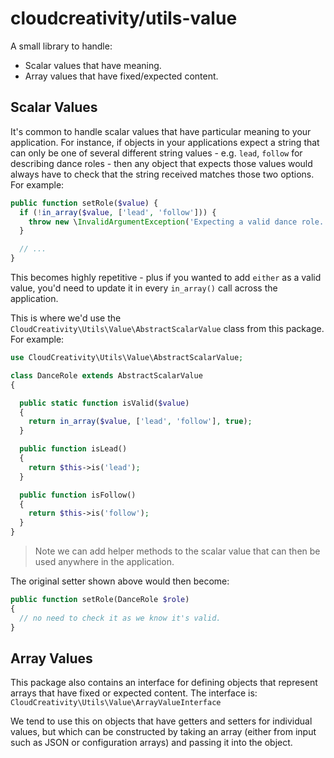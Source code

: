 # cloudcreativity/utils-value

A small library to handle:
  - Scalar values that have meaning.
  - Array values that have fixed/expected content.

## Scalar Values

It's common to handle scalar values that have particular meaning to your
application. For instance, if objects in your applications expect a string
that can only be one of several different string values - e.g. `lead`,
`follow` for describing dance roles - then any object that expects those values
would always have to check that the string received matches those two options.
For example:

``` php
public function setRole($value) {
  if (!in_array($value, ['lead', 'follow'])) {
    throw new \InvalidArgumentException('Expecting a valid dance role.');
  }

  // ...
}
```

This becomes highly repetitive - plus if you wanted to add `either` as a valid
value, you'd need to update it in every `in_array()` call across the
application.

This is where we'd use the `CloudCreativity\Utils\Value\AbstractScalarValue`
class from this package. For example:

``` php
use CloudCreativity\Utils\Value\AbstractScalarValue;

class DanceRole extends AbstractScalarValue
{

  public static function isValid($value)
  {
    return in_array($value, ['lead', 'follow'], true);
  }

  public function isLead()
  {
    return $this->is('lead');
  }

  public function isFollow()
  {
    return $this->is('follow');
  }
}
```

> Note we can add helper methods to the scalar value that can then be used
anywhere in the application.

The original setter shown above would then become:

``` php
public function setRole(DanceRole $role)
{
  // no need to check it as we know it's valid.
}
```

## Array Values

This package also contains an interface for defining objects that represent
arrays that have fixed or expected content. The interface is:
`CloudCreativity\Utils\Value\ArrayValueInterface`

We tend to use this on objects that have getters and setters for individual
values, but which can be constructed by taking an array (either from input
such as JSON or configuration arrays) and passing it into the object.
